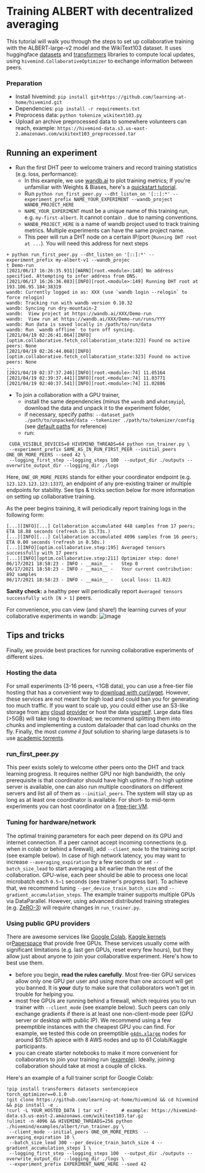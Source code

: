 # Training ALBERT with decentralized averaging

This tutorial will walk you through the steps to set up collaborative training with the ALBERT-large-v2 model and the WikiText103 dataset. It uses huggingface [datasets](https://github.com/huggingface/datasets) and [transformers](https://github.com/huggingface/transformers/) libraries to compute local updates, using `hivemind.CollaborativeOptimizer` to exchange information between peers.

### Preparation
* Install hivemind: `pip install git+https://github.com/learning-at-home/hivemind.git`
* Dependencies: `pip install -r requirements.txt`
* Preprocess data: `python tokenize_wikitext103.py`
* Upload an archive preprocessed data to somewhere volunteers can reach, example: `https://hivemind-data.s3.us-east-2.amazonaws.com/wikitext103_preprocessed.tar`


## Running an experiment
- Run the first DHT peer to welcome trainers and record training statistics (e.g. loss, performance):
   - In this example, we use [wandb.ai](https://wandb.ai/site) to plot training metrics; If you're unfamiliar with Weights & Biases, here's a [quickstart tutorial](https://docs.wandb.ai/quickstart).
   - Run `python run_first_peer.py --dht_listen_on '[::]:*' --experiment_prefix NAME_YOUR_EXPERIMENT --wandb_project WANDB_PROJECT_HERE`
   - `NAME_YOUR_EXPERIMENT` must be a unique name of this training run, e.g. `my-first-albert`. It cannot contain `.` due to naming conventions.
   - `WANDB_PROJECT_HERE` is a name of wandb project used to track training metrics. Multiple experiments can have the same project name.
   - This peer will run a DHT node on a certain IP/port (`Running DHT root at ...`). You will need this address for next steps
```
+ python run_first_peer.py --dht_listen_on '[::]:*' --experiment_prefix my-albert-v1 --wandb_projec
t Demo-run
[2021/06/17 16:26:35.931][WARN][root.<module>:140] No address specified. Attempting to infer address from DNS.
[2021/06/17 16:26:36.083][INFO][root.<module>:149] Running DHT root at 193.106.95.184:38319
wandb: Currently logged in as: XXX (use `wandb login --relogin` to force relogin)
wandb: Tracking run with wandb version 0.10.32
wandb: Syncing run dry-mountain-2
wandb:  View project at https://wandb.ai/XXX/Demo-run
wandb:  View run at https://wandb.ai/XXX/Demo-run/runs/YYY
wandb: Run data is saved locally in /path/to/run/data
wandb: Run `wandb offline` to turn off syncing.
[2021/04/19 02:26:41.064][INFO][optim.collaborative.fetch_collaboration_state:323] Found no active peers: None
[2021/04/19 02:26:44.068][INFO][optim.collaborative.fetch_collaboration_state:323] Found no active peers: None
...
[2021/04/19 02:37:37.246][INFO][root.<module>:74] 11.05164
[2021/04/19 02:39:37.441][INFO][root.<module>:74] 11.03771
[2021/04/19 02:40:37.541][INFO][root.<module>:74] 11.02886
```

- To join a collaboration with a GPU trainer, 
  - install the same dependencies (minus the `wandb` and `whatsmyip`), download the data and unpack it to the experiment folder,
  - if necessary, specify paths: `--dataset_path ./path/to/unpacked/data --tokenizer ./path/to/tokenizer/config` (see [default paths](https://github.com/learning-at-home/hivemind/blob/collaborative_albert_example/examples/albert/run_trainer.py#L63-L69) for reference)
  - run:
```shell
 CUDA_VISIBLE_DEVICES=0 HIVEMIND_THREADS=64 python run_trainer.py \
 --experiment_prefix SAME_AS_IN_RUN_FIRST_PEER --initial_peers ONE_OR_MORE_PEERS --seed 42 \
 --logging_first_step --logging_steps 100  --output_dir ./outputs --overwrite_output_dir --logging_dir ./logs
```
Here, `ONE_OR_MORE_PEERS` stands for either your coordinator endpoint (e.g. `123.123.123.123:1337`), an endpoint of any pre-existing trainer or multiple endpoints for stability. See tips & tricks section below for more information on setting up collaborative training.

As the peer begins training, it will periodically report training logs in the following form:
```
[...][INFO][...] Collaboration accumulated 448 samples from 17 peers; ETA 18.88 seconds (refresh in 15.73s.)
[...][INFO][...] Collaboration accumulated 4096 samples from 16 peers; ETA 0.00 seconds (refresh in 0.50s.)
[...][INFO][optim.collaborative.step:195] Averaged tensors successfully with 17 peers
[...][INFO][optim.collaborative.step:211] Optimizer step: done!
06/17/2021 18:58:23 - INFO - __main__ -   Step 0
06/17/2021 18:58:23 - INFO - __main__ -   Your current contribution: 892 samples
06/17/2021 18:58:23 - INFO - __main__ -   Local loss: 11.023

```

__Sanity check:__ a healthy peer will periodically report `Averaged tensors successfully with [N > 1]` peers.

For convenience, you can view (and share!) the learning curves of your collaborative experiments in wandb:
![image](https://user-images.githubusercontent.com/3491902/115177859-bed5e100-a0d8-11eb-82bc-55d1b12d335d.png)


## Tips and tricks

Finally, we provide best practices for running collaborative experiments of different sizes.

### Hosting the data
For small experiments (3-16 peers, <1GB data), you can use a free-tier file hosting that has a convenient way to [download with curl/wget](https://superuser.com/questions/470664/how-to-download-dropbox-files-using-wget-command). However, these services are not meant for high load and could ban you for generating too much traffic. If you want to scale up, you could either use an S3-like storage from [any](https://aws.amazon.com/s3/) [cloud](https://cloud.google.com/storage) [provider](https://cloud.google.com/storage) or host the data [yourself]((https://gist.github.com/willurd/5720255)). Large data files (>5GB) will take long to download; we recommend splitting them into chunks and implementing a custom dataloader that can load chunks on the fly. Finally, the most _comme il faut_ solution to sharing large datasets is to use [academic torrents](https://academictorrents.com/).
 
### run_first_peer.py
This peer exists solely to welcome other peers onto the DHT and track learning progress. It requires neither GPU nor high bandwidth, the only prerequisite is that coordinator should have high uptime. If no high uptime server is available, one can also run multiple coordinators on different servers and list all of them as `--initial_peers`. The system will stay up as long as at least one coordinator is available. For short- to mid-term experiments you can host coordinator on a [free-tier VM](https://www.quora.com/Are-there-any-free-online-virtual-machines).

### Tuning for hardware/network
The optimal training parameters for each peer depend on its GPU and internet connection. If a peer cannot accept incoming connections (e.g. when in colab or behind a firewall), add `--client_mode` to the training script (see example below). In case of high network latency, you may want to increase `--averaging_expiration` by a few seconds or set `--batch_size_lead` to start averaging a bit earlier than the rest of the collaboration. GPU-wise, each peer should be able to process one local microbatch each `0.5~1` seconds (see trainer's progress bar). To achieve that, we recommend tuning `--per_device_train_batch_size` and `--gradient_accumulation_steps`. The example trainer supports multiple GPUs via DataParallel. However, using advanced distributed training strategies (e.g. [ZeRO-3](https://www.deepspeed.ai/news/2021/03/07/zero3-offload.html)) will require changes in `run_trainer.py`.

### Using public GPU providers
There are awesome services like [Google Colab](https://colab.research.google.com/), [Kaggle kernels](https://www.kaggle.com/dansbecker/running-kaggle-kernels-with-a-gpu) or[Paperspace](https://gradient.paperspace.com/free-gpu) that provide free GPUs. These services usually come with significant limitations (e.g. last gen GPUs, reset every few hours), but they allow just about anyone to join your collaborative experiment. Here's how to best use them.
  - before you begin, __read the rules carefully__. Most free-tier GPU services allow only one GPU per user and using more than one account will get you banned. It is **your** duty to make sure that collaborators won't get in trouble for helping you.
  - most free GPUs are running behind a firewall, which requires you to run trainer with `--client_mode` (see example below). Such peers can only exchange gradients if there is at least one non-client-mode peer (GPU server or desktop with public IP). We recommend using a few preemptible instances with the cheapest GPU you can find. For example, we tested this code on preemptible [`g4dn.xlarge`](https://aws.amazon.com/blogs/aws/now-available-ec2-instances-g4-with-nvidia-t4-tensor-core-gpus/) nodes for around $0.15/h apiece with 8 AWS nodes and up to 61 Colab/Kaggle participants.
  - you can create starter notebooks to make it more convenient for collaborators to join your training run ([example](https://colab.research.google.com/gist/yhn112/e858cb841c73879d8ef98a84e03b43e7/collaborative-training-v0-10.ipynb)). Ideally, joining collaboration should take at most a couple of clicks.

Here's an example of a full trainer script for Google Colab:
```
!pip install transformers datasets sentencepiece torch_optimizer==0.1.0
!git clone https://github.com/learning-at-home/hivemind && cd hivemind && pip install -e .
!curl -L YOUR_HOSTED_DATA | tar xzf -     # example: https://hivemind-data.s3.us-east-2.amazonaws.com/wikitext103.tar.gz
!ulimit -n 4096 && HIVEMIND_THREADS=256 python ./hivemind/examples/albert/run_trainer.py \
 --client_mode --initial_peers ONE_OR_MORE_PEERS  --averaging_expiration 10 \
 --batch_size_lead 300 --per_device_train_batch_size 4 --gradient_accumulation_steps 1 \
 --logging_first_step --logging_steps 100  --output_dir ./outputs --overwrite_output_dir --logging_dir ./logs \
 --experiment_prefix EXPERIMENT_NAME_HERE --seed 42
```
